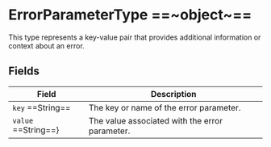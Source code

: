 # ErrorParameterType ==~object~==

This type represents a key-value pair that provides additional information or context about an error. 

## Fields

| Field                | Description                                           |
|----------------------|-------------------------------------------------------|
| `key`  ==String==    | The key or name of the error parameter.                |
| `value`  ==String==} | The value associated with the error parameter.         |

